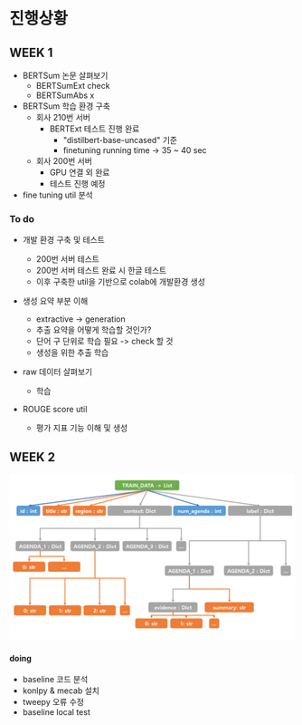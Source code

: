 # 진행상황

## WEEK 1

- BERTSum 논문 살펴보기
    - BERTSumExt check
    - BERTSumAbs x
- BERTSum 학습 환경 구축
    - 회사 210번 서버 
        - BERTExt 테스트 진행 완료
            - "distilbert-base-uncased" 기준
            - finetuning running time -> 35 ~ 40 sec
    - 회사 200번 서버 
        - GPU 연결 외 완료
        - 테스트 진행 예정
- fine tuning util 분석


### To do 
- 개발 환경 구축 및 테스트 
    - 200번 서버 테스트
    - 200번 서버 테스트 완료 시 한글 테스트
    - 이후 구축한 util을 기반으로 colab에 개발환경 생성 

- 생성 요약 부분 이해 
    - extractive -> generation 
    - 추출 요약을 어떻게 학습할 것인가?
    - 단어 구 단위로 학습 필요 -> check 할 것 
    - 생성을 위한 추출 학습

- raw 데이터 살펴보기
    - 학습

- ROUGE score util 
    - 평가 지표 기능 이해 및 생성 

## WEEK 2

<img src="./raw_data_structure.png">


#### doing
- baseline 코드 분석
- konlpy & mecab 설치
- tweepy 오류 수정
- baseline local test